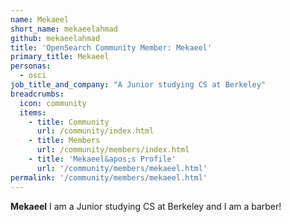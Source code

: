 ```yaml
---
name: Mekaeel
short_name: mekaeelahmad
github: mekaeelahmad
title: 'OpenSearch Community Member: Mekaeel'
primary_title: Mekaeel
personas:
  - osci
job_title_and_company: "A Junior studying CS at Berkeley"
breadcrumbs:
  icon: community
  items:
    - title: Community
      url: /community/index.html
    - title: Members
      url: /community/members/index.html
    - title: 'Mekaeel&apos;s Profile'
      url: '/community/members/mekaeel.html'
permalink: '/community/members/mekaeel.html'
---
```


**Mekaeel** I am a Junior studying CS at Berkeley and I am a barber!
